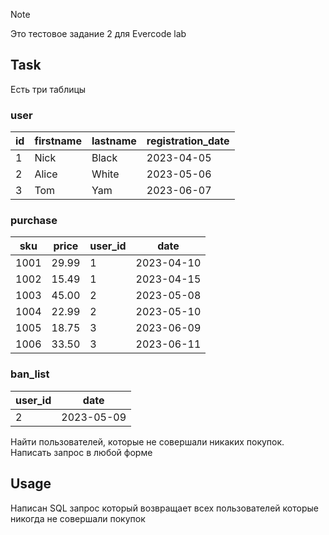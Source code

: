 > [!NOTE]
> Это тестовое задание 2 для Evercode lab

## Task
Есть три таблицы
### user
id | firstname | lastname | registration_date
-- | --------- | -------- | -----------------
1  | Nick      | Black    | 2023-04-05
2  | Alice     | White    | 2023-05-06
3  | Tom       | Yam      | 2023-06-07

### purchase
sku  | price | user_id   | date
---- | ----- | --------- | ----------
1001 | 29.99 | 1         | 2023-04-10
1002 | 15.49 | 1         | 2023-04-15
1003 | 45.00 | 2         | 2023-05-08
1004 | 22.99 | 2         | 2023-05-10
1005 | 18.75 | 3         | 2023-06-09
1006 | 33.50 | 3         | 2023-06-11

### ban_list
user_id | date
------- | --------- 
2       | 2023-05-09

Найти пользователей, которые не совершали никаких покупок. Написать запрос в любой форме

## Usage
Написан SQL запрос который возвращает всех пользователей которые никогда не совершали покупок
